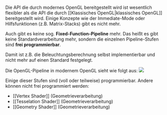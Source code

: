 Die API die durch modernes OpenGL bereitgestellt wird ist wesentlich flexibler als die API die durch [[Klassisches OpenGL|klassisches OpenGL]] bereitgestellt wird.
Einige Konzepte wie der Immediate-Mode oder Hilfsfunktionen (z.B. Matrix-Stacks) gibt es nicht mehr.

Auch gibt es keine sog. **Fixed-Function-Pipeline** mehr. Das heißt es gibt keine Standardverarbeitung mehr, sondern die einzelnen Pipeline-Stufen sind **frei programmierbar**.

Damit ist z.B. die Beleuchtungsberechnung selbst implementierbar und nicht mehr auf einen Standard festgelegt.

Die OpenGL-Pipeline in modernem OpenGL sieht wie folgt aus:
![](modern_opengl_pipeline.png)

Einige dieser Stufen sind (voll oder teilweise) programmierbar. Andere können nicht frei programmiert werden:

- [[Vertex Shader]] (Geometrieverarbeitung)
- [[Tesselation Shader]] (Geometrieverarbeitung)
- [[Geometry Shader]] (Geometrieverarbeitung)